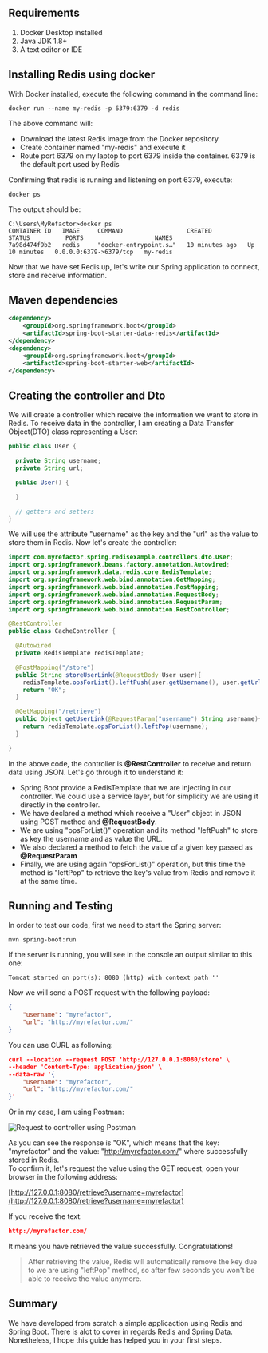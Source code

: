 
## Requirements
1. Docker Desktop installed
2. Java JDK 1.8+
3. A text editor or IDE

## Installing Redis using docker
With Docker installed, execute the following command in the command line:
````commandline
docker run --name my-redis -p 6379:6379 -d redis
````
The above command will:

* Download the latest Redis image from the Docker repository
* Create container named "my-redis" and execute it
* Route port 6379 on my laptop to port 6379 inside the container. 6379 is the default port used by Redis

Confirming that redis is running and listening on port 6379, execute:
````commandline
docker ps
````
The output should be:
````commandline
C:\Users\MyRefactor>docker ps
CONTAINER ID   IMAGE     COMMAND                  CREATED          STATUS          PORTS                    NAMES
7a98d474f9b2   redis     "docker-entrypoint.s…"   10 minutes ago   Up 10 minutes   0.0.0.0:6379->6379/tcp   my-redis
````
Now that we have set Redis up, let's write our Spring application to connect, store and receive information.

## Maven dependencies
````xml
<dependency>
    <groupId>org.springframework.boot</groupId>
    <artifactId>spring-boot-starter-data-redis</artifactId>
</dependency>
<dependency>
    <groupId>org.springframework.boot</groupId>
    <artifactId>spring-boot-starter-web</artifactId>
</dependency>
````

## Creating the controller and Dto
We will create a controller which receive the information we want to store in Redis. To receive data in the controller, I am creating a Data Transfer Object(DTO) class representing a User:
````java
public class User {

  private String username;
  private String url;

  public User() {

  }

  // getters and setters
}
````
We will use the attribute "username" as the key and the "url" as the value to store them in Redis. Now let's create the controller:
````java
import com.myrefactor.spring.redisexample.controllers.dto.User;
import org.springframework.beans.factory.annotation.Autowired;
import org.springframework.data.redis.core.RedisTemplate;
import org.springframework.web.bind.annotation.GetMapping;
import org.springframework.web.bind.annotation.PostMapping;
import org.springframework.web.bind.annotation.RequestBody;
import org.springframework.web.bind.annotation.RequestParam;
import org.springframework.web.bind.annotation.RestController;

@RestController
public class CacheController {

  @Autowired
  private RedisTemplate redisTemplate;

  @PostMapping("/store")
  public String storeUserLink(@RequestBody User user){
    redisTemplate.opsForList().leftPush(user.getUsername(), user.getUrl());
    return "OK";
  }

  @GetMapping("/retrieve")
  public Object getUserLink(@RequestParam("username") String username){
    return redisTemplate.opsForList().leftPop(username);
  }

}
````
In the above code, the controller is **@RestController** to receive and return data using JSON. Let's go through it to understand it:  

* Spring Boot provide a RedisTemplate that we are injecting in our controller. We could use a service layer, but for simplicity we are using it directly in the controller.
* We have declared a method which receive a "User" object in JSON using POST method and **@RequestBody**.
* We are using "opsForList()" operation and its method "leftPush" to store as key the username and as value the URL.
* We also declared a method to fetch the value of a given key passed as **@RequestParam**
* Finally, we are using again "opsForList()" operation, but this time the method is "leftPop" to retrieve the key's value from Redis and remove it at the same time.

## Running and Testing
In order to test our code, first we need to start the Spring server:
````commandline
mvn spring-boot:run
````
If the server is running, you will see in the console an output similar to this one:
````commandline
Tomcat started on port(s): 8080 (http) with context path ''
````
Now we will send a POST request with the following payload:
````json
{
    "username": "myrefactor",
    "url": "http://myrefactor.com/"
}
````
You can use CURL as following:
````json
curl --location --request POST 'http://127.0.0.1:8080/store' \
--header 'Content-Type: application/json' \
--data-raw '{
    "username": "myrefactor",
    "url": "http://myrefactor.com/"
}'
````
Or in my case, I am using Postman:

![Request to controller using Postman](https://drive.google.com/uc?id=1LfrWyPCuwzcSMEnCUlJbShDOH5wEnhSu)

As you can see the response is "OK", which means that the key: "myrefactor" and the value: "http://myrefactor.com/" where successfully stored in Redis.  
To confirm it, let's request the value using the GET request, open your browser in the following address:  

[http://127.0.0.1:8080/retrieve?username=myrefactor](http://127.0.0.1:8080/retrieve?username=myrefactor)

If you receive the text: 
````json
http://myrefactor.com/
````
It means you have retrieved the value successfully. Congratulations!

> After retrieving the value, Redis will automatically remove the key due to we are using "leftPop" method, so after few seconds you won't be able to receive the value anymore.

## Summary
We have developed from scratch a simple applicaction using Redis and Spring Boot. There is alot to cover in regards Redis and Spring Data. Nonetheless, I hope this guide has helped you in your first steps.